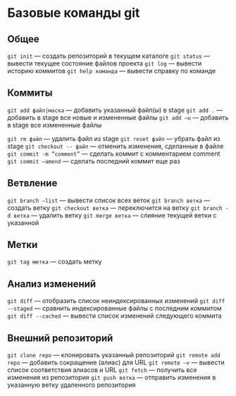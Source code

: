 # Базовые команды git
## Общее
`git init`	— создать репозиторий в текущем каталоге
`git status`	— вывести текущее состояние файлов проекта
`git log`	— вывести историю коммитов
`git help команда`	— вывести справку по команде

## Коммиты
`git add файл|маска`	— добавить указанный файл(ы) в stage
`git add .`	— добавить в stage все новые и измененные файлы
`git add –u`	— добавить в stage все измененные файлы

`git rm файл`	— удалить файл из stage
`git reset файл`	— убрать файл из stage
`git checkout -- файл`	— отменить изменения, сделанные в файле
`git commit -m ”comment”`	— сделать коммит с комментарием comment
`git commit –amend`	— сделать последний коммит еще раз

## Ветвление
`git branch –list`	— вывести список всех веток
`git branch ветка`	— создать ветку
`git checkout ветка`	— переключится на ветку
`git branch -d ветка`	— удалить ветку
`git merge ветка`	— слияние текущей ветки с указанной

## Метки
`git tag метка`	— создать метку

## Анализ изменений
`git diff`	— отобразить список неиндексированных изменений
`git diff --staged`	— сравнить индексированные файлы с последним коммитом
`git diff --cached`	— вывести список изменений следующего коммита

## Внешний репозиторий
`git clone repo`	— клонировать указанный репозиторий
`git remote add repo`	— добавить сокращение (алиас) для URL
`git remote –v`	— вывести список соответствия алиасов и URL
`git fetch`	— получить все изменения из репозитория
`git push ветка`	— отправить изменения в указанную ветку удаленного репозитория

